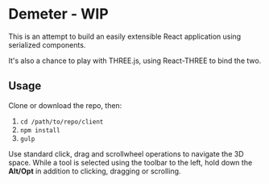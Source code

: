 # Demeter - WIP

This is an attempt to build an easily extensible React application using serialized components.

It's also a chance to play with THREE.js, using React-THREE to bind the two.

## Usage

Clone or download the repo, then:

1. `cd /path/to/repo/client`
2. `npm install`
3. `gulp`

Use standard click, drag and scrollwheel operations to navigate the 3D space.
While a tool is selected using the toolbar to the left, hold down the **Alt/Opt** in addition to clicking, dragging or scrolling.

